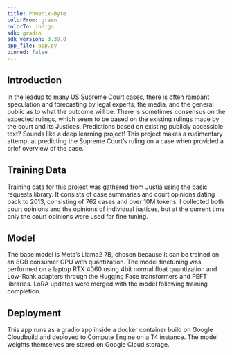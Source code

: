 ```yaml
---
title: Phoenix-Byte
colorFrom: green
colorTo: indigo
sdk: gradio
sdk_version: 3.39.0
app_file: app.py
pinned: false
---
```


## Introduction 

In the leadup to many US Supreme Court cases, there is often rampant speculation and forecasting by legal experts, the media, and the general public as to what the outcome will be. There is sometimes consensus on the expected rulings, which seem to be based on the existing rulings made by the court and its Justices. Predictions based on existing publicly accessible text? Sounds like a deep learning project! This project makes a rudimentary attempt at predicting the Supreme Court’s ruling on a case when provided a brief overview of the case.

## Training Data

Training data for this project was gathered from Justia using the basic requests library. It consists of case summaries and court opinions dating back to 2013, consisting of 762 cases and over 10M tokens. I collected both court opinions and the opinions of individual justices, but at the current time only the court opinions were used for fine tuning.

## Model
The base model is Meta’s Llama2 7B, chosen because it can be trained on an 8GB consumer GPU with quantization. The model finetuning was performed on a laptop RTX 4060 using 4bit normal float quantization and Low-Rank adapters through the Hugging Face transformers and PEFT libraries. LoRA updates were merged with the model following training completion.

## Deployment
This app runs as a gradio app inside a docker container build on Google Cloudbuild and deployed to Compute Engine on a T4 instance. The model weights themselves are stored on Google Cloud storage.
